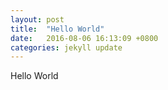 ```yaml
---
layout: post
title:  "Hello World"
date:   2016-08-06 16:13:09 +0800
categories: jekyll update
---
```

Hello World